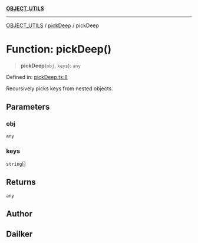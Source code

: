 [**OBJECT_UTILS**](../../README.md)

***

[OBJECT_UTILS](../../README.md) / [pickDeep](../README.md) / pickDeep

# Function: pickDeep()

> **pickDeep**(`obj`, `keys`): `any`

Defined in: [pickDeep.ts:8](https://github.com/dailker/everyutil/blob/e265d7544f4e799da268d038a0a464c889a18367/src/object/pickDeep.ts#L8)

Recursively picks keys from nested objects.

## Parameters

### obj

`any`

### keys

`string`[]

## Returns

`any`

## Author

## Dailker
